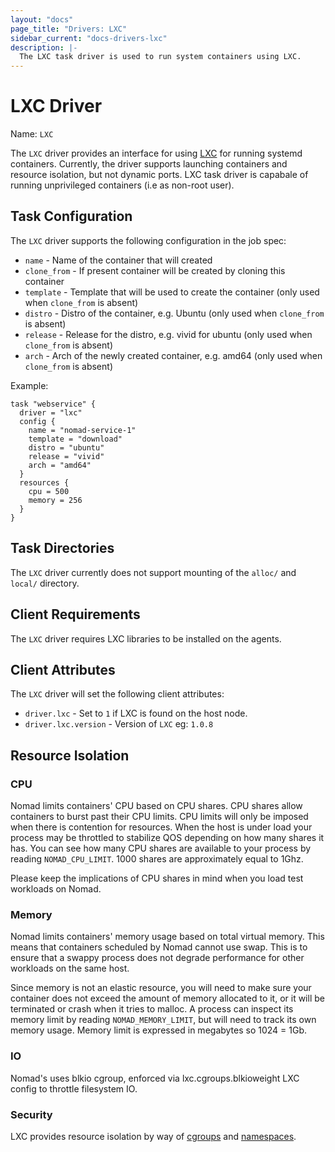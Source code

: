 ```yaml
---
layout: "docs"
page_title: "Drivers: LXC"
sidebar_current: "docs-drivers-lxc"
description: |-
  The LXC task driver is used to run system containers using LXC.
---
```


# LXC Driver

Name: `LXC`

The `LXC` driver provides an interface for using [LXC](https://linuxcontainers.org/) for running
systemd containers. Currently, the driver supports launching
containers and resource isolation, but not dynamic ports. LXC task driver
is capabale of running unprivileged containers (i.e as non-root user).

## Task Configuration

The `LXC` driver supports the following configuration in the job spec:

* `name` - Name of the container that will created
* `clone_from` - If present container will be created by cloning this container
* `template` - Template that will be used to create the container (only used when `clone_from` is absent)
* `distro` - Distro of the container, e.g. Ubuntu (only used when `clone_from` is absent)
* `release` - Release for the distro, e.g. vivid for ubuntu  (only used when `clone_from` is absent)
* `arch` - Arch of the newly created container, e.g. amd64 (only used when `clone_from` is absent)

Example:

```
task "webservice" {
  driver = "lxc"
  config {
    name = "nomad-service-1"
    template = "download"
    distro = "ubuntu"
    release = "vivid"
    arch = "amd64"
  }
  resources {
    cpu = 500
    memory = 256
  }
}
```

## Task Directories

The `LXC` driver currently does not support mounting of the `alloc/` and `local/` directory.

## Client Requirements

The `LXC` driver requires LXC libraries to be installed on the agents.

## Client Attributes

The `LXC` driver will set the following client attributes:

* `driver.lxc` - Set to `1` if LXC is found on the host node.
* `driver.lxc.version` - Version of `LXC` eg: `1.0.8`

## Resource Isolation

### CPU

Nomad limits containers' CPU based on CPU shares. CPU shares allow containers
to burst past their CPU limits. CPU limits will only be imposed when there is
contention for resources. When the host is under load your process may be
throttled to stabilize QOS depending on how many shares it has. You can see how
many CPU shares are available to your process by reading `NOMAD_CPU_LIMIT`.
1000 shares are approximately equal to 1Ghz.

Please keep the implications of CPU shares in mind when you load test workloads
on Nomad.

### Memory

Nomad limits containers' memory usage based on total virtual memory. This means
that containers scheduled by Nomad cannot use swap. This is to ensure that a
swappy process does not degrade performance for other workloads on the same
host.

Since memory is not an elastic resource, you will need to make sure your
container does not exceed the amount of memory allocated to it, or it will be
terminated or crash when it tries to malloc. A process can inspect its memory
limit by reading `NOMAD_MEMORY_LIMIT`, but will need to track its own memory
usage. Memory limit is expressed in megabytes so 1024 = 1Gb.

### IO

Nomad's uses blkio cgroup, enforced via lxc.cgroups.blkioweight  LXC config to throttle filesystem IO.

### Security

LXC provides resource isolation by way of [cgroups](https://www.kernel.org/doc/Documentation/cgroups/cgroups.txt) and [namespaces](http://man7.org/linux/man-pages/man7/namespaces.7.html).
